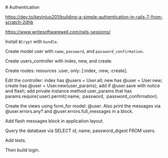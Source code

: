 # Authentication

https://dev.to/kevinluo201/building-a-simple-authentication-in-rails-7-from-scratch-2dhb

https://www.writesoftwarewell.com/rails-sessions/

Install <code>BCrypt</code> with <code>bundle</code>.

Create model user with <code>name</code>, <code>password</code>, and <code>password_confirmation</code>.

Create users_controller with index, new, and create.

Create routes: resources :user, only: [:index, :new, :create].

Edit the controller: index has @users = User.all; new has @user = User.new; create has @user = User.new(user_params); add if @user.save with notice and flash; add private instance method user_params that has params.require(:user).permit(:name, :password, :password_confirmation).

Create the views using form_for model: @user. Also print the messages via @user.errors.any? and @user.errors.full_messages in a block.

Add flash messages block in application layout.

Query the database via SELECT id, name, password_digest FROM users.

Add tests.

Then build login.
